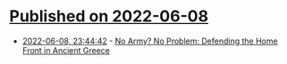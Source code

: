 # [Published on 2022-06-08](index.md)

* [2022-06-08, 23:44:42](https://news.ycombinator.com/item?id=31675934) - [No Army? No Problem: Defending the Home Front in Ancient Greece](https://www.historytoday.com/archive/history-matters/no-army-no-problem)
